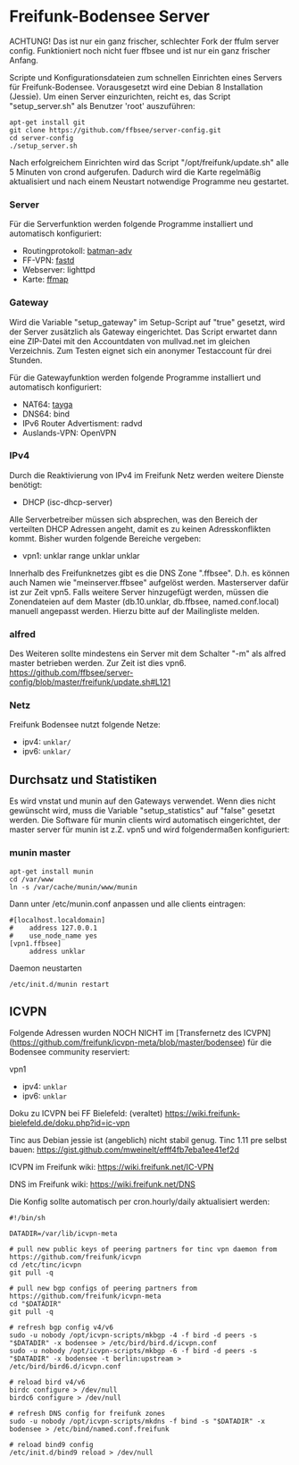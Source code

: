Freifunk-Bodensee Server
===============
ACHTUNG! Das ist nur ein ganz frischer, schlechter Fork der ffulm server config.
Funktioniert noch nicht fuer ffbsee und ist nur ein ganz frischer Anfang.


Scripte und Konfigurationsdateien zum schnellen Einrichten eines Servers für Freifunk-Bodensee.
Vorausgesetzt wird eine Debian 8 Installation (Jessie).
Um einen Server einzurichten, reicht es, das Script "setup_server.sh" als Benutzer 'root' auszuführen:

```
apt-get install git
git clone https://github.com/ffbsee/server-config.git
cd server-config
./setup_server.sh
```

Nach erfolgreichem Einrichten wird das Script "/opt/freifunk/update.sh" alle 5 Minuten
von crond aufgerufen. Dadurch wird die Karte regelmäßig aktualisiert und nach
einem Neustart notwendige Programme neu gestartet.

### Server
Für die Serverfunktion werden folgende Programme installiert und automatisch konfiguriert:

 * Routingprotokoll: [batman-adv](http://www.open-mesh.org/projects/batman-adv/wiki)
 * FF-VPN: [fastd](https://projects.universe-factory.net/projects/fastd/wiki)
 * Webserver: lighttpd
 * Karte: [ffmap](https://github.com/ffnord/ffmap-d3)

### Gateway
Wird die Variable "setup_gateway" im Setup-Script auf "true" gesetzt, wird der Server zusätzlich
als Gateway eingerichtet. Das Script erwartet dann eine ZIP-Datei mit den Accountdaten
von mullvad.net im gleichen Verzeichnis. Zum Testen eignet sich ein anonymer Testaccount
für drei Stunden.

Für die Gatewayfunktion werden folgende Programme installiert und automatisch konfiguriert:

 * NAT64: [tayga](http://www.litech.org/tayga/)
 * DNS64: bind
 * IPv6 Router Advertisment: radvd
 * Auslands-VPN: OpenVPN

### IPv4
Durch die Reaktivierung von IPv4 im Freifunk Netz werden weitere Dienste benötigt:
 * DHCP (isc-dhcp-server)

Alle Serverbetreiber müssen sich absprechen, was den Bereich der verteilten DHCP Adressen angeht, damit es zu keinen Adresskonflikten kommt. Bisher wurden folgende Bereiche vergeben:

 * vpn1: unklar range unklar unklar
 
 
Innerhalb des Freifunknetzes gibt es die DNS Zone ".ffbsee". D.h. es können auch Namen wie "meinserver.ffbsee" aufgelöst werden. Masterserver dafür ist zur Zeit vpn5.
Falls weitere Server hinzugefügt werden, müssen die Zonendateien auf dem Master (db.10.unklar, db.ffbsee, named.conf.local) manuell angepasst werden. Hierzu bitte auf der Mailingliste melden.

### alfred
Des Weiteren sollte mindestens ein Server mit dem Schalter "-m" als alfred master betrieben werden. Zur Zeit ist dies vpn6.
https://github.com/ffbsee/server-config/blob/master/freifunk/update.sh#L121

### Netz
Freifunk Bodensee nutzt folgende Netze:
 * ipv4: ```unklar/```
 * ipv6: ```unklar/```
 
Durchsatz und Statistiken
-----
Es wird vnstat und munin auf den Gateways verwendet. Wenn dies nicht gewünscht wird, muss die Variable "setup_statistics" auf "false" gesetzt werden. Die Software für munin clients wird automatisch eingerichtet, der master server für munin ist z.Z. vpn5 und wird folgendermaßen konfiguriert:

### munin master
```
apt-get install munin
cd /var/www
ln -s /var/cache/munin/www/munin
```
Dann unter /etc/munin.conf anpassen und alle clients eintragen:
```
#[localhost.localdomain]
#    address 127.0.0.1
#    use_node_name yes
[vpn1.ffbsee]
     address unklar

```
Daemon neustarten
```
/etc/init.d/munin restart
```

ICVPN
-----
Folgende Adressen wurden NOCH NICHT im [Transfernetz des ICVPN] (https://github.com/freifunk/icvpn-meta/blob/master/bodensee) für die Bodensee community reserviert:

vpn1
 * ipv4: ```unklar```
 * ipv6: ```unklar```

Doku zu ICVPN bei FF Bielefeld: (veraltet)
https://wiki.freifunk-bielefeld.de/doku.php?id=ic-vpn

Tinc aus Debian jessie ist (angeblich) nicht stabil genug.
Tinc 1.11 pre selbst bauen:
https://gist.github.com/mweinelt/efff4fb7eba1ee41ef2d

ICVPN im Freifunk wiki:
https://wiki.freifunk.net/IC-VPN

DNS im Freifunk wiki:
https://wiki.freifunk.net/DNS

Die Konfig sollte automatisch per cron.hourly/daily aktualisiert werden: 
```
#!/bin/sh

DATADIR=/var/lib/icvpn-meta

# pull new public keys of peering partners for tinc vpn daemon from https://github.com/freifunk/icvpn
cd /etc/tinc/icvpn
git pull -q

# pull new bgp configs of peering partners from https://github.com/freifunk/icvpn-meta
cd "$DATADIR"
git pull -q

# refresh bgp config v4/v6
sudo -u nobody /opt/icvpn-scripts/mkbgp -4 -f bird -d peers -s "$DATADIR" -x bodensee > /etc/bird/bird.d/icvpn.conf
sudo -u nobody /opt/icvpn-scripts/mkbgp -6 -f bird -d peers -s "$DATADIR" -x bodensee -t berlin:upstream > /etc/bird/bird6.d/icvpn.conf

# reload bird v4/v6
birdc configure > /dev/null
birdc6 configure > /dev/null

# refresh DNS config for freifunk zones
sudo -u nobody /opt/icvpn-scripts/mkdns -f bind -s "$DATADIR" -x bodensee > /etc/bind/named.conf.freifunk

# reload bind9 config
/etc/init.d/bind9 reload > /dev/null
```
